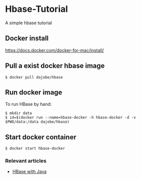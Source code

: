 # Hbase-Tutorial
A simple hbase tutorial 

Docker install
----------
https://docs.docker.com/docker-for-mac/install/

Pull a exist docker hbase image
----------
    $ docker pull dajobe/hbase

Run docker image
----------
To run HBase by hand:

    $ mkdir data
    $ id=$(docker run --name=hbase-docker -h hbase-docker -d -v $PWD/data:/data dajobe/hbase)

Start docker container
----------
    $ docker start hbase-docker

### Relevant articles

- [HBase with Java](http://www.baeldung.com/hbase)

